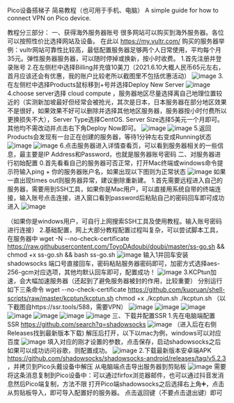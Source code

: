 Pico设备搭梯子 简易教程（也可用于手机、电脑）
A simple guide for how to connect VPN on Pico device.

教程分三部分：
一、获得海外服务器账号
很多网站可以购买到海外服务器。各位可以按照性价比选择网站及设备。
在此以 https://my.vultr.com/ 购买的服务器举例：vultr网站可靠性比较高，最低配置服务器足够两个人日常使用，平均每个月35元。弹性服务器服务器，可以随时停掉或换新，按小时收费。
1.首先注册并登录账号
2.在左侧栏中选择Billing并充值10美刀（2021.6.10大概人民币65元左右，首月应该还会有优惠，我的账户比较老所以截图里不包括优惠活动）
![image](https://user-images.githubusercontent.com/25834609/121460085-f0836e00-c9de-11eb-8fc0-3f45178ae4f1.png)
3.在左侧栏中选择Products鼠标移到+号并选择Deploy New Server
![image](https://user-images.githubusercontent.com/25834609/121460341-6091f400-c9df-11eb-93f9-e440a28d169e.png)
4.choose server选择 cloud compute ，服务器地区尽量选择离自己地理位置较近的（实测新加坡最好但经常会被抢光，其次是日本，日本服务器在部分地区效果不是很好，如果效果不好可以删除并选择其他地区服务器，服务器按小时付费所以更换损失不大），Server Type选择CentOS. Server Size选择5美元一个月即可。其他均不需改动并点击右下角Deploy Now即可。
![image](https://user-images.githubusercontent.com/25834609/121461074-b915c100-c9e0-11eb-80b0-02bea2b3ffb7.png)
![image](https://user-images.githubusercontent.com/25834609/121461105-c9c63700-c9e0-11eb-8332-3201cb87cbd1.png)
5.返回Products会发现有一台正在创建的服务器，等待1分钟左右变成Running状态
![image](https://user-images.githubusercontent.com/25834609/121462595-6be71e80-c9e3-11eb-8124-da78464c05b3.png)
![image](https://user-images.githubusercontent.com/25834609/121461252-127df000-c9e1-11eb-9e9a-b4b4750286c2.png)
6.点击服务器进入详情查看页，可以看到服务器相关的一些信息，最主要是IP Address和Password，也就是服务器账号密码
二、对服务器进行初始配置
0.首先看看自己的服务器可否正常，打开Mac终端或windows命令提示符输入ping + 你的服务器账户名，如果出现以下图则为正常状态
![image](https://user-images.githubusercontent.com/25834609/121462836-d0a27900-c9e3-11eb-817b-d1754c75d070.png)
如果一直出现times out则服务器异常，建议删除重新建。
1.首先需要远程进入自己的服务器，需要用到SSH工具，如果你是Mac用户，可以直接用系统自带的终端连接，输入账号点击连接，进入窗口看到password后粘贴自己的密码回车即可成功进入
![image](https://user-images.githubusercontent.com/25834609/121462395-1d398480-c9e3-11eb-84e0-362c24dc4d08.png)

（如果你是windows用户，可自行上网搜索SSH工具及使用教程。输入账号密码进行连接）
2.基础配置，网上大部分教程配置过程叫复杂，可以尝试脚本工具，在服务器中
wget -N --no-check-certificate https://raw.githubusercontent.com/ToyoDAdoubi/doubi/master/ss-go.sh && chmod +x ss-go.sh && bash ss-go.sh
![image](https://user-images.githubusercontent.com/25834609/121466244-af448b80-c9e9-11eb-9357-053b25ee1bcb.png)
输入1并回车安装shadowsocks
端口号直接回车，密码粘贴服务器密码即可，加密方式选择aes-256-gcm对应选项，其他均默认回车即可，配置成功！
![image](https://user-images.githubusercontent.com/25834609/121467205-478f4000-c9eb-11eb-9464-b9b7e084c690.png)
3.KCPtun加速，会大幅加速服务器（还起到了避免服务器被封的作用，比较重要）
分别运行如下三条命令
wget --no-check-certificate https://github.com/kuoruan/shell-scripts/raw/master/kcptun/kcptun.sh
chmod +x ./kcptun.sh
./kcptun.sh
（以下截图自https://ssr.tools/588，需要VPN）
![image](https://user-images.githubusercontent.com/25834609/121467251-5aa21000-c9eb-11eb-80b7-4eefc8ea4c98.png)
![image](https://user-images.githubusercontent.com/25834609/121467265-6097f100-c9eb-11eb-9e28-f84fed202080.png)
![image](https://user-images.githubusercontent.com/25834609/121467283-68579580-c9eb-11eb-994b-1cc15341d3b5.png)
![image](https://user-images.githubusercontent.com/25834609/121467300-6db4e000-c9eb-11eb-935b-9f1fa20963f9.png)
![image](https://user-images.githubusercontent.com/25834609/121467332-77d6de80-c9eb-11eb-8465-46342693063f.png)
![image](https://user-images.githubusercontent.com/25834609/121467366-7efdec80-c9eb-11eb-8f55-7f80c6fce2c5.png)
![image](https://user-images.githubusercontent.com/25834609/121467422-9c32bb00-c9eb-11eb-98be-05814a0ddc82.png)
三、下载并配置SSR
1.先在电脑端配置SSR https://github.com/search?q=shadowsocks
![image](https://user-images.githubusercontent.com/25834609/121467891-896cb600-c9ec-11eb-94ea-068558cdc818.png)
（进入后在右侧Releases找到最新版本下载)
解压后打开，以下以mac为例，windows可以对应百度
![image](https://user-images.githubusercontent.com/25834609/121468123-e1a3b800-c9ec-11eb-839d-a6cc7aa118fd.png)
填入对应的刚才设置的参数，点击保存，启动shadowsocks之后如果可以成功访问谷歌，则配置成功。
![image](https://user-images.githubusercontent.com/25834609/121468215-013ae080-c9ed-11eb-9d09-3ac0ce54561c.png)
2.下载最新版本安卓端APK https://github.com/shadowsocks/shadowsocks-android/releases/tag/v5.2.3 ，并拷贝到Pico头戴设备中解压
从电脑端点击导出服务器到剪贴板
![image](https://user-images.githubusercontent.com/25834609/121468528-81614600-c9ed-11eb-8f3b-c19e366f51b9.png)
需要将这条消息复制到Pico设备中：可以通过firfox浏览器邮件，也可以通过抖音发消息然后Pico端复制，方法不限
打开Pico端shadowsocks之后选择右上角➕，点击从剪贴板导入，即可导入配置好的服务器。
点击返回键（不要点击退出键）即可
